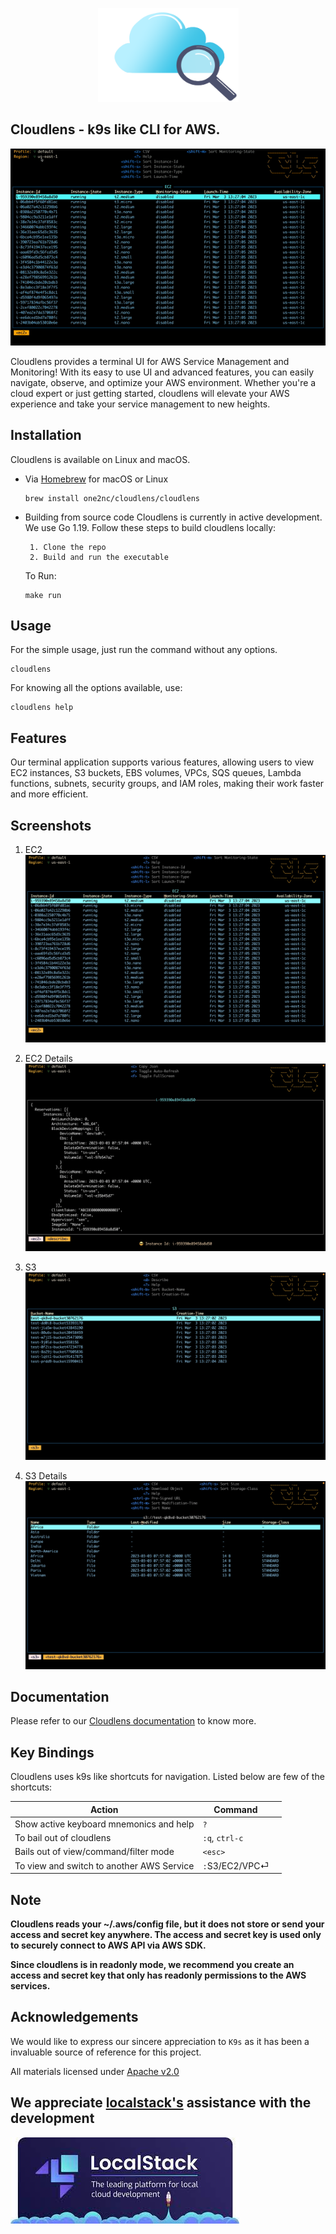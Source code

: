 <p align="center">
      <img src="assets/cloudlens.png" alt="Cloudlens" width="225" height="150" >
</p>

## Cloudlens - k9s like CLI for AWS. 

![](./assets/cloudlensdemo.gif)

Cloudlens provides a terminal UI for AWS Service Management and Monitoring! With its easy to use UI and advanced features, you can easily navigate, observe, and optimize your AWS environment. Whether you're a cloud expert or just getting started, cloudlens will elevate your AWS experience and take your service management to new heights.

## Installation

Cloudlens is available on Linux and macOS.

* Via [Homebrew](https://brew.sh/) for macOS or Linux

   ```shell
   brew install one2nc/cloudlens/cloudlens
   ```

* Building from source code
      Cloudlens is currently in active development. We use Go 1.19. Follow these steps to build cloudlens locally:

       1. Clone the repo
       2. Build and run the executable

  To Run:
  ```shell
  make run
  ```

## Usage

For the simple usage, just run the command without any options.

```shell
cloudlens
```

For knowing all the options available, use:
```shell
cloudlens help
```

## Features

Our terminal application supports various features, allowing users to view EC2 instances, S3 buckets, EBS volumes, VPCs, SQS queues, Lambda functions, subnets, security groups, and IAM roles, making their work faster and more efficient.

## Screenshots

1. EC2
      <img src="assets/ec2.png"/>
1. EC2 Details
      <img src="assets/ec2Details.png"/>

2. S3
      <img src="assets/S3.png"/>
2. S3 Details
      <img src="assets/S3Details.png"/>

## Documentation

Please refer to our [Cloudlens documentation](https://one2n.gitbook.io/docs/) to know more.


## Key Bindings

Cloudlens uses k9s like shortcuts for navigation. Listed below are few of the shortcuts:

| Action                                                         | Command                       |                                                                 |
|----------------------------------------------------------------|-------------------------------|------------------------------------------------------------------------|
| Show active keyboard mnemonics and help                        | `?`                           |                                                                        |                                                                      |
| To bail out of cloudlens                                             | `:q`, `ctrl-c`                |                                                                        |
| Bails out of view/command/filter mode                          | `<esc>`                       |                                                                        |
| To view and switch to another AWS Service               | `:`S3/EC2/VPC⏎                       |                                                                        |

## Note
**Cloudlens reads your ~/.aws/config file, but it does not store or send your access and secret key anywhere. The access and secret key is used only to securely connect to AWS API via AWS SDK.**

**Since cloudlens is in readonly mode, we recommend you create an access and secret key that only has readonly permissions to the AWS services.**

## Acknowledgements

We would like to express our sincere appreciation to `K9s` as it has been a invaluable source of reference for this project.

All materials licensed under [Apache v2.0](http://www.apache.org/licenses/LICENSE-2.0)

## We appreciate [localstack's](https://localstack.cloud/) assistance with the development

<img src="assets/localstack.jpeg" alt="k9s">
